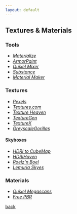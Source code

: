 ```yaml
---
layout: default
---
```


## Textures & Materials

### Tools

* _[Materialize](http://www.boundingboxsoftware.com/materialize/index.php)_
* _[ArmorPaint](https://armorpaint.org/)_
* _[Quixel Mixer](https://quixel.com/mixer)_
* _[Substance](https://www.adobe.com/products/substance3d-painter.html)_
* _[Material Maker](https://rodzilla.itch.io/material-maker)_

### Textures

* _[Pexels](https://www.pexels.com/)_
* _[Textures.com](https://www.textures.com/)_
* _[Texture Heaven](https://texturehaven.com/)_
* _[TextureGen](http://www.texturegen.com/)_
* _[TextureX](https://texturex.com/)_
* _[GreyscaleGorillas](https://3dassets.greyscalegorilla.com/)_

#### Skyboxes

* _[HDRI to CubeMap](https://matheowis.github.io/HDRI-to-CubeMap/)_
* _[HDRIHaven](https://hdrihaven.com/)_
* _[Roelz'n Boel](https://reije081.home.xs4all.nl/skyboxes/)_
* _[Lemuria Skyes](https://www.lemuria.org/Unity/Skyboxes/Skyboxes/Skyboxes_List.html)_

### Materials

* _[Quixel Megascans](https://megascans.se/)_
* _[Free PBR](https://freepbr.com/)_

[back](../)
